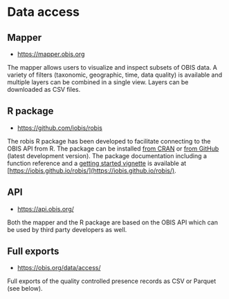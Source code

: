 # Data access
## Mapper

- <https://mapper.obis.org>

The mapper allows users to visualize and inspect subsets of OBIS data. A variety of filters (taxonomic, geographic, time, data quality) is available and multiple layers can be combined in a single view. Layers can be downloaded as CSV files.

## R package

- <https://github.com/iobis/robis>

The robis R package has been developed to facilitate connecting to the OBIS API from R. The package can be installed [from CRAN](https://cran.r-project.org/web/packages/robis/index.html) or [from GitHub](https://github.com/iobis/robis) (latest development version). The package documentation including a function reference and a [getting started vignette](https://iobis.github.io/robis/articles/getting-started.html) is available at [https://iobis.github.io/robis/](https://iobis.github.io/robis/).

## API

- <https://api.obis.org/>

Both the mapper and the R package are based on the OBIS API which can be used by third party developers as well.

## Full exports

- <https://obis.org/data/access/>

Full exports of the quality controlled presence records as CSV or Parquet (see below).